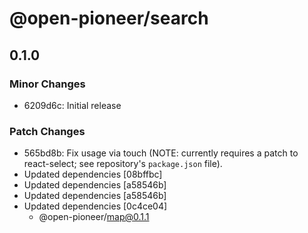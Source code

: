 # @open-pioneer/search

## 0.1.0

### Minor Changes

- 6209d6c: Initial release

### Patch Changes

- 565bd8b: Fix usage via touch (NOTE: currently requires a patch to react-select; see repository's `package.json` file).
- Updated dependencies [08bffbc]
- Updated dependencies [a58546b]
- Updated dependencies [a58546b]
- Updated dependencies [0c4ce04]
  - @open-pioneer/map@0.1.1

